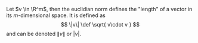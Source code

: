 Let $v \in \R^m$, then the euclidian norm defines the "length" of a vector in its $m$-dimensional space. It is defined as 
$$
\|v\| \def \sqrt{ v\cdot v }
$$
and can be denoted $\|v\|$ or $|v|$.

